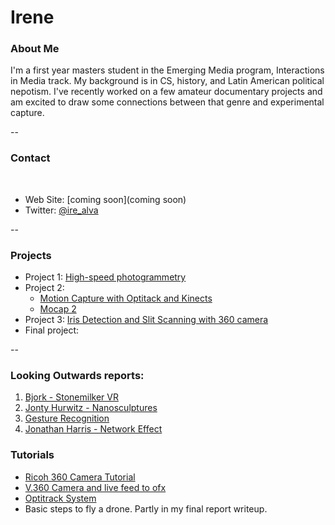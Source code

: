 # Irene

### About Me

I'm a first year masters student in the Emerging Media program, Interactions in Media track. My background is in CS, history, and Latin American political nepotism. I've recently worked on a few amateur documentary projects and am excited to draw some connections between that genre and experimental capture.  

--
### Contact
 
* Web Site: [coming soon](coming soon)
* Twitter: [@ire_alva](https://twitter.com/ire_alva)

-- 
### Projects

* Project 1: [High-speed photogrammetry](project-1/project1.md)
* Project 2: 
	* [Motion Capture with Optitack and Kinects](https://github.com/golanlevin/ExperimentalCapture/blob/master/students/michelle/project2.md)
	* [Mocap 2](https://github.com/golanlevin/ExperimentalCapture/blob/master/students/charlotte/project2.md)
* Project 3: [Iris Detection and Slit Scanning with 360 camera](project3.md)
* Final project: 

--
### Looking Outwards reports: 

1. [Bjork - Stonemilker VR](looking-forward-reports/1.bjork-stonemilker.md)
2. [Jonty Hurwitz - Nanosculptures](looking-forward-reports/2.nanosculptures.md)
3. [Gesture Recognition](looking-forward-reports/3.gesture-recognition.md)
4. [Jonathan Harris - Network Effect](looking-forward-reports/4.network-effect.md)

### Tutorials

* [Ricoh 360 Camera Tutorial](tutorial-ricoh/tutorial-ricoh.md)
* [V.360 Camera and live feed to ofx](tutorial-v360/tutorial-v360.md)
* [Optitrack System](tutorial-optitrack/tutorial-optitrack.md)
* Basic steps to fly a drone. Partly in my final report writeup. 